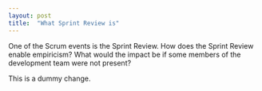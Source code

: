```yaml
---
layout: post
title:  "What Sprint Review is"
---
```


One of the Scrum events is the Sprint Review. How does the Sprint Review enable empiricism? What would the impact be if some members of the development team were not present?

This is a dummy change.